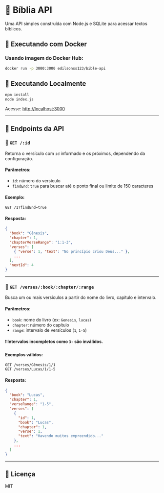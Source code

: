 # 📖 Bíblia API

Uma API simples construída com Node.js e SQLite para acessar textos bíblicos.

## 🚀 Executando com Docker

### Usando imagem do Docker Hub:

```bash
docker run -p 3000:3000 edilsonss123/bible-api
```

## 🚀 Executando Localmente

```bash
npm install
node index.js
```

Acesse: [http://localhost:3000](http://localhost:3000)

---

## 📘 Endpoints da API

### 🔹 `GET /:id`

Retorna o versículo com `id` informado e os próximos, dependendo da configuração.

#### Parâmetros:
- `id`: número do versículo
- `findEnd`: `true` para buscar até o ponto final ou limite de 150 caracteres

#### Exemplo:
```http
GET /1?findEnd=true
```

#### Resposta:
```json
{
  "book": "Gênesis",
  "chapter": 1,
  "chapterVerseRange": "1:1-3",
  "verses": [
    { "verse": 1, "text": "No princípio criou Deus..." },
    ...
  ],
  "nextId": 4
}
```

---

### 🔹 `GET /verses/:book/:chapter/:range`

Busca um ou mais versículos a partir do nome do livro, capítulo e intervalo.

#### Parâmetros:
- `book`: nome do livro (ex: `Genesis`, `lucas`)
- `chapter`: número do capítulo
- `range`: intervalo de versículos (`1`, `1-5`)

#### ❗ Intervalos incompletos como `3-` são **inválidos**.

#### Exemplos válidos:
```http
GET /verses/Gênesis/1/1
GET /verses/Lucas/1/1-5
```

#### Resposta:
```json
{
  "book": "Lucas",
  "chapter": 1,
  "verseRange": "1-5",
  "verses": [
    {
      "id": 1,
      "book": "Lucas",
      "chapter": 1,
      "verse": 1,
      "text": "Havendo muitos empreendido..."
    },
    ...
  ]
}
```

---

## 📝 Licença

MIT